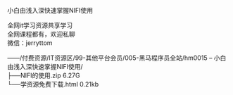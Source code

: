 小白由浅入深快速掌握NIFI使用

全网it学习资源共享学习<br>全网课程都有，欢迎私聊<br>微信：jerryttom<br>

——/付费资源/IT资源区/99-其他平台会员/005-黑马程序员全站/hm0015 – 小白由浅入深快速掌握NIFI使用/<br> ├──NIFI的使用.zip 6.27G<br> └──学资源免费下载.html 0.21kb
